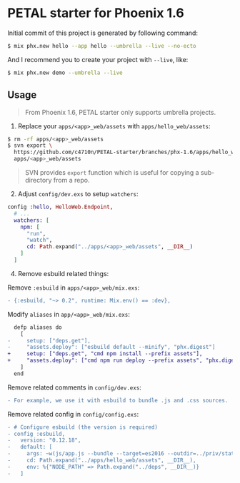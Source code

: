 # PETAL starter for Phoenix 1.6

Initial commit of this project is generated by following command:

```sh
$ mix phx.new hello --app hello --umbrella --live --no-ecto
```

And I recommend you to create your project with `--live`, like:

```sh
$ mix phx.new demo --umbrella --live
```

## Usage

> From Phoenix 1.6, PETAL starter only supports umbrella projects.

1. Replace your `apps/<app>_web/assets` with `apps/hello_web/assets`:

```sh
$ rm -rf apps/<app>_web/assets
$ svn export \
  https://github.com/c4710n/PETAL-starter/branches/phx-1.6/apps/hello_web/assets \
  apps/<app>_web/assets
```

> SVN provides `export` function which is useful for copying a sub-directory from a repo.

2. Adjust `config/dev.exs` to setup `watchers`:

```elixir
config :hello, HelloWeb.Endpoint,
  # ...
  watchers: [
    npm: [
      "run",
      "watch",
      cd: Path.expand("../apps/<app>_web/assets", __DIR__)
    ]
  ]
```

4. Remove esbuild related things:

Remove `:esbuild` in `apps/<app>_web/mix.exs`:

```diff
- {:esbuild, "~> 0.2", runtime: Mix.env() == :dev},
```

Modify `aliases` in `app/<app>_web/mix.exs`:

```diff
  defp aliases do
    [
-     setup: ["deps.get"],
-     "assets.deploy": ["esbuild default --minify", "phx.digest"]
+     setup: ["deps.get", "cmd npm install --prefix assets"],
+     "assets.deploy": ["cmd npm run deploy --prefix assets", "phx.digest"]
    ]
  end
```

Remove related comments in `config/dev.exs`:

```diff
- For example, we use it with esbuild to bundle .js and .css sources.
```

Remove related config in `config/config.exs`:

```diff
- # Configure esbuild (the version is required)
- config :esbuild,
-   version: "0.12.18",
-   default: [
-     args: ~w(js/app.js --bundle --target=es2016 --outdir=../priv/static/assets),
-     cd: Path.expand("../apps/hello_web/assets", __DIR__),
-     env: %{"NODE_PATH" => Path.expand("../deps", __DIR__)}
-   ]
```
